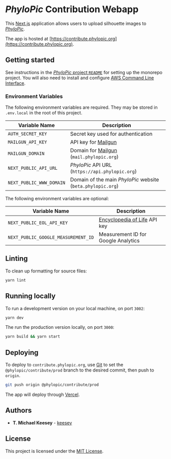 # _PhyloPic_ Contribution Webapp

This [Next.js](https://nextjs.org/) application allows users to upload silhouette images to [_PhyloPic_](https://beta/phylopic.org).

The app is hosted at [https://contribute.phylopic.org](https://contribute.phylopic.org).

## Getting started

See instructions in the [_PhyloPic_ project `README`](../../README.md) for setting up the monorepo project. You will also need to install and configure [AWS Command Line Interface](https://aws.amazon.com/cli/).

### Environment Variables

The following environment variables are required. They may be stored in `.env.local` in the root of this project.

| Variable Name            | Description                                                          |
| ------------------------ | -------------------------------------------------------------------- |
| `AUTH_SECRET_KEY`        | Secret key used for authentication                                   |
| `MAILGUN_API_KEY`        | API key for [Mailgun](https://www.mailgun.com/)                      |
| `MAILGUN_DOMAIN`         | Domain for [Mailgun](https://www.mailgun.com/) (`mail.phylopic.org`) |
| `NEXT_PUBLIC_API_URL`    | _PhyloPic_ API URL (`https://api.phylopic.org`)                      |
| `NEXT_PUBLIC_WWW_DOMAIN` | Domain of the main _PhyloPic_ website (`beta.phylopic.org`)          |

The following environment variables are optional:

| Variable Name                       | Description                                     |
| ----------------------------------- | ----------------------------------------------- |
| `NEXT_PUBLIC_EOL_API_KEY`           | [Encyclopedia of Life](https://eol.org) API key |
| `NEXT_PUBLIC_GOOGLE_MEASUREMENT_ID` | Measurement ID for Google Analytics             |

## Linting

To clean up formatting for source files:

```sh
yarn lint
```

## Running locally

To run a development version on your local machine, on port `3002`:

```sh
yarn dev
```

The run the production version locally, on port `3000`:

```sh
yarn build && yarn start
```

## Deploying

To deploy to `contribute.phylopic.org`, use [Git](https://git-scm.com/) to set the `@phylopic/contribute/prod` branch to the desired commit, then push to `origin`.

```sh
git push origin @phylopic/contribute/prod
```

The app will deploy through [Vercel](https://vercel.com/keesey/phylopic-contribute).

## Authors

-   **T. Michael Keesey** - [keesey](https://github.com/keesey)

## License

This project is licensed under the [MIT License](../../LICENSE).

